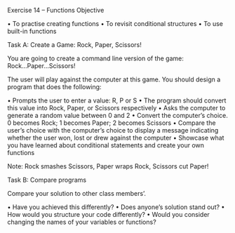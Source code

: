 Exercise 14 – Functions Objective

• To practise creating functions
• To revisit conditional structures
• To use built-in functions

Task A: Create a Game: Rock, Paper, Scissors!

You are going to create a command line version of the game: Rock...Paper...Scissors!

The user will play against the computer at this game. You should design a program that does the following:

• Prompts the user to enter a value: R, P or S
• The program should convert this value into Rock, Paper, or Scissors respectively
• Asks the computer to generate a random value between 0 and 2
• Convert the computer’s choice. 0 becomes Rock; 1 becomes Paper; 2 becomes Scissors
• Compare the user’s choice with the computer’s choice to display a message indicating whether
the user won, lost or drew against the computer
• Showcase what you have learned about conditional statements and create your own functions

Note:
Rock smashes Scissors, Paper wraps Rock, Scissors cut Paper!

Task B: Compare programs

Compare your solution to other class members’.

• Have you achieved this differently?
• Does anyone’s solution stand out?
• How would you structure your code differently?
• Would you consider changing the names of your variables or functions?
